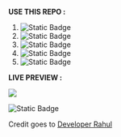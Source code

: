 **USE THIS REPO :**

1. ![Static Badge](https://img.shields.io/badge/Clone%20this%20repo-Into%20VsCode-Red)
2. ![Static Badge](https://img.shields.io/badge/Change%20HyperLinks-If%20You%20want-blue)
3. ![Static Badge](https://img.shields.io/badge/Open%20With-Live%20server-pink)
4. ![Static Badge](https://img.shields.io/badge/Change%20chrome%20HomeScreen%20settings-If%20you%20want%20to%20make%20it%20permanent-purple)
5. ![Static Badge](https://img.shields.io/badge/Enjoy-%F0%9F%91%80-Violet)

**LIVE PREVIEW :**


![](https://media.giphy.com/media/v1.Y2lkPTc5MGI3NjExcXk3ZGI4b3k4NzVyMTdxeTEybHo0OHdoc2J0Mnl2MWlsam1zNWN2eSZlcD12MV9pbnRlcm5hbF9naWZfYnlfaWQmY3Q9Zw/ehIlKtsqEnyBebR6fv/giphy.gif)

![Static Badge](https://img.shields.io/badge/Comment%20or%20raise%20issues%20if%20you%20face%20any%20problem-red)

Credit goes to [Developer Rahul](https://www.youtube.com/@developerRahul)


